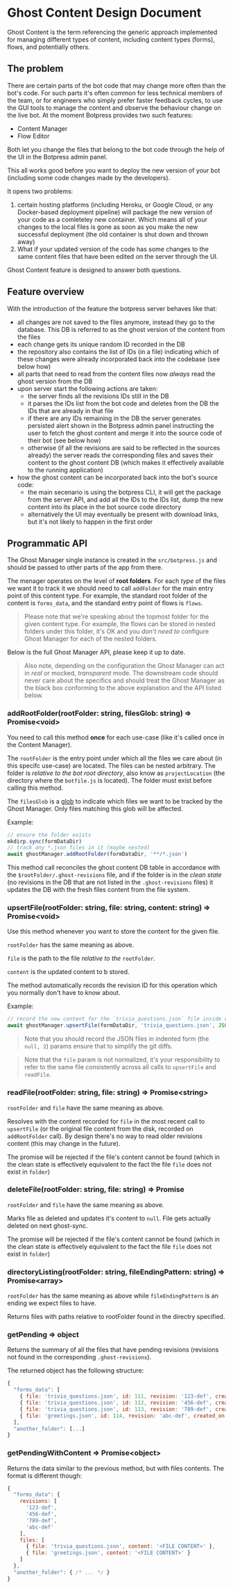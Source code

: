 # Ghost Content Design Document

Ghost Content is the term referencing the generic approach implemented for managing different types of content, including content types (forms), flows, and potentially others.

## The problem

There are certain parts of the bot code that may change more often than the bot's code.
For such parts it's often common for less technical members of the team, or for engineers who simply prefer faster feedback cycles, to use the GUI tools to manage the content and observe the behaviour change on the live bot.
At the moment Botpress provides two such features:
* Content Manager
* Flow Editor

Both let you change the files that belong to the bot code through the help of the UI in the Botpress admin panel.

This all works good before you want to deploy the new version of your bot (including some code changes made by the developers).

It opens two problems:
1) certain hosting platforms (including Heroku, or Google Cloud, or any Docker-based deployment pipeline) will package the new version of your code as a comleteley new container. Which means all of your changes to the local files is gone as soon as you make the new successful deployment (the old container is shut down and thrown away)
2) What if your updated version of the code has some changes to the same content files that have been edited on the server through the UI.

Ghost Content feature is designed to answer both questions.

## Feature overview

With the introduction of the feature the botpress server behaves like that:
* all changes are not saved to the files anymore, instead they go to the database. This DB is referred to as the ghost version of the content from the files
* each change gets its unique random ID recorded in the DB
* the repository also contains the list of IDs (in a file) indicating which of these changes were already incorporated back into the codebase (see below how)
* all parts that need to read from the content files now _always_ read the ghost version from the DB
* upon server start the following actions are taken:
  * the server finds all the revisions IDs still in the DB
  * it parses the IDs list from the bot code and deletes from the DB the IDs that are already in that file
  * if there are any IDs remaining in the DB the server generates persisted alert shown in the Botpress admin panel instructing the user to fetch the ghost content and merge it into the source code of their bot (see below how)
  * otherwise (if all the revisions are said to be reflected in the sources already) the server reads the corresponding files and saves their content to the ghost content DB (which makes it effectively available to the running application)
* how the ghost content can be incorporated back into the bot's source code:
  * the main secenario is using the botpress CLI, it will get the package from the server API, and add all the IDs to the IDs list, dump the new content into its place in the bot source code directory
  * alternatively the UI may eventually be present with download links, but it's not likely to happen in the first order

## Programmatic API

The Ghost Manager single instance is created in the `src/botpress.js` and should be passed to other parts of the app from there.

The menager operates on the level of **root folders**. For each _type_ of the files we want it to track it we should need to call `addFolder` for the main entry point of this content type. For example, the standard root folder of the content is `forms_data`, and the standard entry point of flows is `flows`.

> Please note that we're speaking about the topmost folder for the given content type. For example, the flows can be stored in nested folders under this folder, it's OK and you _don't need to_ configure Ghost Manager for each of the nested folders.

Below is the full Ghost Manager API, please keep it up to date.

> Also note, depending on the configuration the Ghost Manager can act in _real_ or mocked, _transparent_ mode. The downstream code should never care about the specifics and should treat the Ghost Manager as the black box conforming to the above explanation and the API listed below.

### addRootFolder(rootFolder: string, filesGlob: string) => Promise&lt;void&gt;

You need to call this method **once** for each use-case (like it's called once in the Content Manager).

The `rootFolder` is the entry point under which all the files we care about (in this specifc use-case) are located. The files can be nested arbitrary. The folder is _relative to the bot root directory_, also know as `projectLocation` (the directory where the `botfile.js` is located). The folder must exist before calling this method.

The `filesGlob` is a [glob](https://www.npmjs.com/package/glob) to indicate which files we want to be tracked by the Ghost Manager. Only files matching this glob will be affected.

Example:
```js
// ensure the folder exists
mkdirp.sync(formDataDir)
// track any *.json files in it (maybe nested)
await ghostManager.addRootFolder(formDataDir, '**/*.json')
```

This method call reconciles the ghost content DB table in accordance with the `$rootFolder/.ghost-revisions` file, and if the folder is in the _clean state_ (no revisions in the DB that are not listed in the `.ghost-revisions` files) it updates the DB with the fresh files content from the file system.

### upsertFile(rootFolder: string, file: string, content: string) => Promise&lt;void&gt;

Use this method whenever you want to store the content for the given file.

`rootFolder` has the same meaning as above.

`file` is the path to the file _relative to the_ `rootFolder`.

`content` is the updated content to b stored.

The method automatically records the revision ID for this operation which you normally don't have to know about.

Example:
```js
// record the new content for the `trivia_questions.json` file inside of the `formDataDir` folder
await ghostManager.upsertFile(formDataDir, 'trivia_questions.json', JSON.stringify(triviaQuestions, null, 2))
```

> Note that you should record the JSON files in indented form (the `null, 2`) params ensure that to simplify the git diffs.

> Note that the `file` param is not normalized, it's your responsibility to refer to the same file consistently across all calls to `upsertFile` and `readFile`.

### readFile(rootFolder: string, file: string) => Promise&lt;string&gt;

`rootFolder` and `file` have the same meaning as above.

Resolves with the content recorded for `file` in the most recent call to `upsertFile` (or the original file content from the disk, recorded on `addRootFolder` call). By design there's no way to read older revisions content (this may change in the future).

The promise will be rejected if the file's content cannot be found (which in the clean state is effectively equivalent to the fact the file `file` does not exist in `folder`)

### deleteFile(rootFolder: string, file: string) => Promise

`rootFolder` and `file` have the same meaning as above.

Marks file as deleted and updates it's content to `null`. File gets actually deleted on next ghost-sync.

The promise will be rejected if the file's content cannot be found (which in the clean state is effectively equivalent to the fact the file `file` does not exist in `folder`)

### directoryListing(rootFolder: string, fileEndingPattern: string) => Promise&lt;array&gt;

`rootFolder` has the same meaning as above while `fileEndingPattern` is an ending we expect files to have.

Returns files with paths relative to rootFolder found in the directry specified.

### getPending => object

Returns the summary of all the files that have pending revisions (revisions not found in the corresponding `.ghost-revisions`).

The returned object has the following structure:

```js
{
  "forms_data": [
    { file: 'trivia_questions.json', id: 111, revision: '123-def', created_on: '2017-12-12T23:10:55Z', created_by: 'admin'},
    { file: 'trivia_questions.json', id: 112, revision: '456-def', created_on: '2017-12-12T23:10:45Z', created_by: 'admin'},
    { file: 'trivia_questions.json', id: 113, revision: '789-def', created_on: '2017-12-12T23:10:35Z', created_by: 'admin'},
    { file: 'greetings.json', id: 114, revision: 'abc-def', created_on: '2017-12-12T23:10:25Z', created_by: 'admin'},
  ],
  "another_folder": [...]
}
```

### getPendingWithContent => Promise&lt;object&gt;

Returns the data similar to the previous method, but with files contents. The format is different though:

```js
{
  "forms_data": {
    revisions: [
      '123-def',
      '456-def',
      '789-def',
      'abc-def'
    ],
    files: [
      { file: 'trivia_questions.json', content: '<FILE CONTENT>' },
      { file: 'greetings.json', content: '<FILE CONTENT>' }
    ]
  },
  "another_folder": { /* ... */ }
}
```
